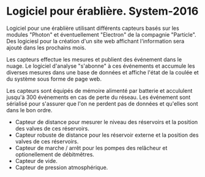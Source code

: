 # Logiciel pour érablière. System-2016

Logiciel pour une érablière utilisant différents capteurs basés sur les modules "Photon" et éventuellement "Electron" de la 
compagnie "Particle". Des logiciesl pour la création d'un site web affichant l'information sera ajouté dans les prochains mois.

Les capteurs effectue les mesures et publient des événement dans le nuage. Le logiciel d'analyse "s'abonne" à ces événements
et accumule les diverses mesures dans une base de données et affiche l'état de la coulée et du système sous forme de page web.

Les capteurs sont équipés de mémoire alimenté par batterie et accululent jusqu'à 300 événements en cas de perte du réseau.
Les événement sont sérialisé pour s'assurer que l'on ne perdent pas de données et qu'elles sont dans le bon ordre.

- Capteur de distance pour mesurer le niveau des réservoirs et la position des valves de ces réservoirs.
- Capteur robuste de distance pour les réservoir externe et la position des valves de ces réservoirs.
- Capteur de marche / arrêt pour les pompes des relâcheur et optionellement de débitmêtres.
- Capteur de vide.
- Capteur de pression atmosphérique.
